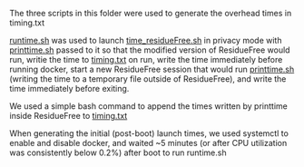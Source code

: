 The three scripts in this folder were used to generate the overhead times in timing.txt

[runtime.sh](runtime.sh) was used to launch [time_residueFree.sh](time_residueFree.sh) in privacy mode with [printtime.sh](printtime.sh) passed
to it so that the modified version of ResidueFree would run, writie the time to [timing.txt](timing.txt) on run, 
write the time immediately before running docker, start a new ResidueFree session that
would run [printtime.sh](printtime.sh) (writing the time to a temporary file outside of ResidueFree), and write
the time immediately before exiting.

We used a simple bash command to append the times written by printtime inside ResidueFree to [timing.txt](timing.txt)

When generating the initial (post-boot) launch times, we used systemctl to enable and disable docker, and waited
~5 minutes (or after CPU utilization was consistently below 0.2%) after boot to run runtime.sh
